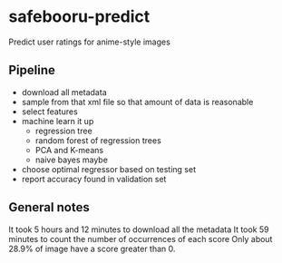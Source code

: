 # safebooru-predict
Predict user ratings for anime-style images

## Pipeline
- download all metadata
- sample from that xml file so that amount of data is reasonable
- select features
- machine learn it up
  - regression tree
  - random forest of regression trees
  - PCA and K-means
  - naive bayes maybe
- choose optimal regressor based on testing set
- report accuracy found in validation set

## General notes
It took 5 hours and 12 minutes to download all the metadata
It took 59 minutes to count the number of occurrences of each score
Only about 28.9% of image have a score greater than 0.
